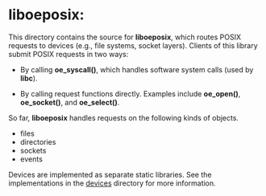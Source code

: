 liboeposix:
===========

This directory contains the source for **liboeposix**, which routes POSIX
requests to devices (e.g., file systems, socket layers). Clients of this
library submit POSIX requests in two ways:

- By calling **oe_syscall()**, which handles software system calls (used
  by **libc**).

- By calling request functions directly. Examples include **oe_open()**,
  **oe_socket()**, and **oe_select()**.

So far, **liboeposix** handles requests on the following kinds of objects.

- files
- directories
- sockets
- events

Devices are implemented as separate static libraries. See the implementations
in the [devices](./devices) directory for
more information.
